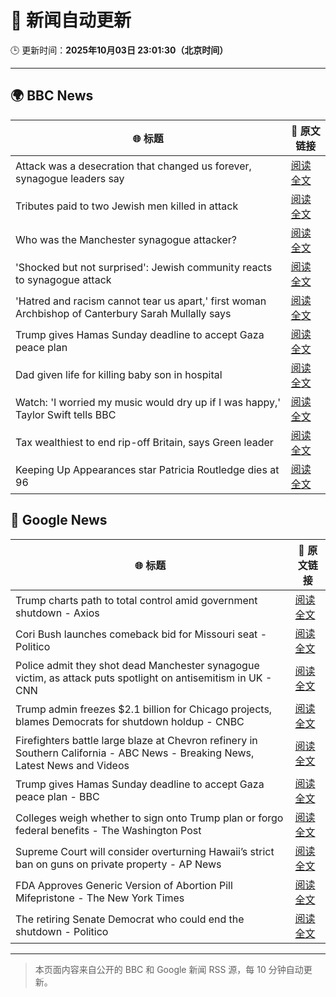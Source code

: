 # 🧠 新闻自动更新

🕒 更新时间：**2025年10月03日 23:01:30（北京时间）**

---

## 🌍 BBC News

| 🌐 标题 | 🔗 原文链接 |
|--------|-------------|
| Attack was a desecration that changed us forever, synagogue leaders say | [阅读全文](https://www.bbc.com/news/articles/cgj1xzv4z0vo?at_medium=RSS&at_campaign=rss) |
| Tributes paid to two Jewish men killed in attack | [阅读全文](https://www.bbc.com/news/articles/cly6eve5p06o?at_medium=RSS&at_campaign=rss) |
| Who was the Manchester synagogue attacker? | [阅读全文](https://www.bbc.com/news/articles/c0q7y72kppgo?at_medium=RSS&at_campaign=rss) |
| 'Shocked but not surprised': Jewish community reacts to synagogue attack | [阅读全文](https://www.bbc.com/news/articles/cdr64nnjlv1o?at_medium=RSS&at_campaign=rss) |
| 'Hatred and racism cannot tear us apart,' first woman Archbishop of Canterbury Sarah Mullally says | [阅读全文](https://www.bbc.com/news/articles/c2lxyxqzxkdo?at_medium=RSS&at_campaign=rss) |
| Trump gives Hamas Sunday deadline to accept Gaza peace plan | [阅读全文](https://www.bbc.com/news/articles/cdxq7zp7002o?at_medium=RSS&at_campaign=rss) |
| Dad given life for killing baby son in hospital | [阅读全文](https://www.bbc.com/news/articles/c62q1q1vd9yo?at_medium=RSS&at_campaign=rss) |
| Watch: 'I worried my music would dry up if I was happy,' Taylor Swift tells BBC | [阅读全文](https://www.bbc.com/news/videos/ce3y7kpdqy9o?at_medium=RSS&at_campaign=rss) |
| Tax wealthiest to end rip-off Britain, says Green leader | [阅读全文](https://www.bbc.com/news/articles/c708y9nq174o?at_medium=RSS&at_campaign=rss) |
| Keeping Up Appearances star Patricia Routledge dies at 96 | [阅读全文](https://www.bbc.com/news/articles/czdjegvjz3do?at_medium=RSS&at_campaign=rss) |

## 📰 Google News

| 🌐 标题 | 🔗 原文链接 |
|--------|-------------|
| Trump charts path to total control amid government shutdown - Axios | [阅读全文](https://news.google.com/rss/articles/CBMiigFBVV95cUxOSGVrcWd5N2VicFhBM2ZpeHl1ZjFSUjdoLTJVLTBvNWlobTI0eEVIYkFGWG1yQ2xqRUlWUWpRdzdRZjUxd1FSc0k3QmhiR19pMWdubUh3emhXZWs2eGlNc3B2enkwalhPeUhxa0hJd0N6VV85akpleld1ZUQ1eUUwcWxZLUNPR3doMGc?oc=5) |
| Cori Bush launches comeback bid for Missouri seat - Politico | [阅读全文](https://news.google.com/rss/articles/CBMijwFBVV95cUxOTWdKNnVYa082d0w2dzQ5bHE0T1BqX1hHQ2tRU2xQbXBtVnE4S1JKNkJZU3NqN0dFeHVUb0hvMERkdWhsOERpd3ViOVpPQVVSX001amNtOHhaWFdFcXBBblBrMG81TFVvRVNJUlRxaEhyNUM2TTZCSHpkNm8zV0tzTG45RzJBNlBNUVJQNFhIRQ?oc=5) |
| Police admit they shot dead Manchester synagogue victim, as attack puts spotlight on antisemitism in UK - CNN | [阅读全文](https://news.google.com/rss/articles/CBMigAFBVV95cUxOdkxycXNxYkxTcmJ6TnZsWHlPckJTUmhNVGZsUnZsY1JtUzlPVDRlLUpyS3RlNmtTS3QzeHFBT2todVUzekxYYVhac1pVejVuYTRyZ19UQ0dkRUtmekF3SnNxYVhIOEdtSkFkTEtxeUlObV8yVFFUX1RmcHA2WWdxdQ?oc=5) |
| Trump admin freezes $2.1 billion for Chicago projects, blames Democrats for shutdown holdup - CNBC | [阅读全文](https://news.google.com/rss/articles/CBMiiAFBVV95cUxOTXdkcmk1a2c4OTlnNUZvTGk4b1BSME5tc2lJaUpYSGNyLXBERU5VVW9jdThVVTdLZGJDMHhoR3pfWnotZmEzTTdfeXM0VnRBNGVqaVRpQVdqWjdwZ2FQUlNjN2NIRE1jbzVFOUdPLXU5RVVBaHlrUzM2akh5bzl1eWR0SGRqaHgw0gGOAUFVX3lxTE9GY0wxR1pNUEoyMlRqd0xGbEF0eG1rNmdYVkEyQjEzOVZzZkxCcTJUNV9Td0N2M2dnUHRqMFVvczhlckZQUFZSN3BfbXhCalUtWU5LT04zV0JBVkdlNHRSaFd3eXVqWmJ1RmgxNFBNTEZ2aTRVWkcxalhreTFSMU1Ba0c2RU9PWlk4X3VtRFE?oc=5) |
| Firefighters battle large blaze at Chevron refinery in Southern California - ABC News - Breaking News, Latest News and Videos | [阅读全文](https://news.google.com/rss/articles/CBMioAFBVV95cUxOQzYzODFITFRyS0F5MGdKTTZwOUZwd0Q4NDllUmtKZUVCcTVWYVZHVUhKZThXS3p4UDJCV2NBLVJVYWZSY05UdnhVR0NBOUJORGhGQzhGUlFkZTFPVmhWVWdhYXdNcHVUX0VrNjlmZFV4bUNHSGRISmFoVjZPbmdzMUpYbl8wa1paVDdkVWlfa1dKb2ZHbzRIdUtQa0ZiZnhV0gGmAUFVX3lxTE5TOWdiaHhJX216UE1xcVVVdEZjQVZzRVI0blZYSXppWXhOUENDV21KSHE1aEk0emxSbVpxUm5QczFtazRRSnlPTGhjTkU2R1VxYVBLVTRTQXBfREdEMk5fZGVTUUtjdUNSc0ppRV9kM2c4S051V0R2SlkwZlFDdXlrY3kwRVQ1ZmxoODN2ZEhoRlVxNEdHS0tRVm5jNjR0Z3hINlZ6Unc?oc=5) |
| Trump gives Hamas Sunday deadline to accept Gaza peace plan - BBC | [阅读全文](https://news.google.com/rss/articles/CBMiWkFVX3lxTFA2NjBWaFQ4TVBpTTFib3d1UXJCemx6NTgyeVBjRTRaZ0hzdFJLMnBMUDZJOGRfZW5SdDFkRm9GWVJ6aF9MRVpYZkNkRmJxbEQ2eWxoeVpfU1lSUdIBX0FVX3lxTE1DdEc4UkluZVljekw3ekVSRjdCOWlNcU1ibGpQT2ZSNmkxeUx2MFh4OS00bDR1RmY1X0N2QUd2TWY2VElZZEctU0xuQTZyRkZMTmc3UW1kU3l2RnRYUUY0?oc=5) |
| Colleges weigh whether to sign onto Trump plan or forgo federal benefits - The Washington Post | [阅读全文](https://news.google.com/rss/articles/CBMingFBVV95cUxPN3AtemhiZ2FkZk9fTXJPM2hMS1dYVV9WdEZROG96M0NxS184cXhGUkx2WllGQlBMRjNyVTN4ZU55MTBvN3RNdDZHNkdSOUoxTzVkbXVwQ0wxR1lLUnUzMGtWNkVncy1vVy1XdjVRMU5PS25lUlFJR19YcEJLOUVNbk56RUE1QnZWUlN2RXc2RHBQMS1INndYeTZGa21BZw?oc=5) |
| Supreme Court will consider overturning Hawaii’s strict ban on guns on private property - AP News | [阅读全文](https://news.google.com/rss/articles/CBMijgFBVV95cUxPdGdEb2xaWDVORDBhbFdKX0lucmJtUXZjWFktS0hOLTZCZEV1QWRzVV9qMkIyQXZLQlZ3SjhicHJoX0VlaFVWQVFlOHZ6Z3QtTEpZeGRieUYxc0l6R1J5M2FMczg0UjlJMGJpM0V3X1JfSGRyVmhFdzlQVVExR1BtM3E1MjJ1QXBzRXhFdDFn?oc=5) |
| FDA Approves Generic Version of Abortion Pill Mifepristone - The New York Times | [阅读全文](https://news.google.com/rss/articles/CBMifEFVX3lxTFBQZ0VYdE1xQk9LTllyb3pWMG1TUWdhV19OcTVMbVBFbnl5dUNvOTEzeFNiWHNRZTN4YXQybGVVa1RIbGNCQ1ZldF9JOFVTdTMwblFKd1JyclExeUJBTzc1MnV4NjlQeFc2ajM1b2MzLW5RbF9DbkR0d1hqVDE?oc=5) |
| The retiring Senate Democrat who could end the shutdown - Politico | [阅读全文](https://news.google.com/rss/articles/CBMijAFBVV95cUxNbVd3azZGd3QycDhMV095eTV4UE5sRFAycUI3d285dnAyalVxMjdMbXRtSzhfY2lpYzE4Z201NU1ZMDZoTUV2MnFRTXkzU2w4SVhIWmZ6VmFLMDBUV2NmdDVnVEhkcjlydFlUZ3JEazlTSGU0UFMyRDcwZ0FOcFpLSWZwQkxZa0tHNl9QXw?oc=5) |

---
> 本页面内容来自公开的 BBC 和 Google 新闻 RSS 源，每 10 分钟自动更新。